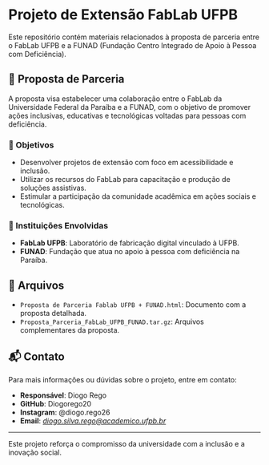 # Projeto de Extensão FabLab UFPB

Este repositório contém materiais relacionados à proposta de parceria 
entre o FabLab UFPB e a FUNAD (Fundação Centro Integrado de Apoio à Pessoa 
com Deficiência).

## 📄 Proposta de Parceria

A proposta visa estabelecer uma colaboração entre o FabLab da Universidade 
Federal da Paraíba e a FUNAD, com o objetivo de promover ações inclusivas, 
educativas e tecnológicas voltadas para pessoas com deficiência.

### 🎯 Objetivos

- Desenvolver projetos de extensão com foco em acessibilidade e inclusão.
- Utilizar os recursos do FabLab para capacitação e produção de soluções 
assistivas.
- Estimular a participação da comunidade acadêmica em ações sociais e 
tecnológicas.

### 🤝 Instituições Envolvidas

- **FabLab UFPB**: Laboratório de fabricação digital vinculado à UFPB.
- **FUNAD**: Fundação que atua no apoio à pessoa com deficiência na 
Paraíba.

## 📂 Arquivos

- `Proposta de Parceria Fablab UFPB + FUNAD.html`: Documento com a 
proposta detalhada.
- `Proposta_Parceria_FabLab_UFPB_FUNAD.tar.gz`: Arquivos complementares da 
proposta.

## 📬 Contato

Para mais informações ou dúvidas sobre o projeto, entre em contato:

- **Responsável**: Diogo Rego  
- **GitHub**: Diogorego20  
- **Instagram**: @diogo.rego26  
- **Email**: *diogo.silva.rego@academico.ufpb.br*

---

Este projeto reforça o compromisso da universidade com a inclusão e a 
inovação social.





